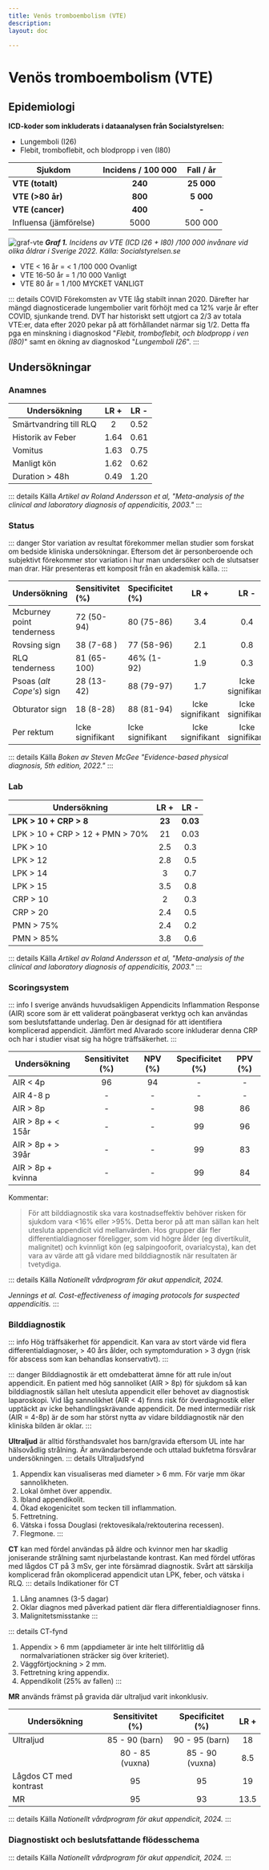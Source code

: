 ```yaml
---
title: Venös tromboembolism (VTE)
description: 
layout: doc

---
```


# Venös tromboembolism (VTE)

## <gr> Epidemiologi </gr>

**ICD-koder som inkluderats i dataanalysen från Socialstyrelsen:**
* Lungemboli (I26)
* Flebit, tromboflebit, och blodpropp i ven (I80)

| <bl> Sjukdom  </bl>           | <bl> Incidens / 100 000 </bl>   |    <bl> Fall / år </bl>     |
| -------------                 | :-----------:                   |     :---------------:       |
| <ye> **VTE (totalt)** </ye>   | <ye> **240** </ye>              |   <ye>  **25 000**   </ye>  |
| <ye> **VTE (>80 år)** </ye>   | <ye> **800** </ye>              |   <ye>  **5 000**    </ye>  |
| <ye> **VTE (cancer)** </ye>   | <ye> **400** </ye>              |   <ye>  **-**   </ye>       |
| Influensa (jämförelse)        | 5000                            |     500 000                 |

![graf-vte](graf-vte-alla.png)
_**Graf 1.** Incidens av VTE (ICD I26 + I80) /100 000 invånare vid olika åldrar i Sverige 2022. Källa: Socialstyrelsen.se_

* VTE < 16 år  = < 1 /100 000  Ovanligt 
* VTE 16-50 år = 1 /10 000  Vanligt 
*  VTE 80 år    = 1 /100  <re> MYCKET VANLIGT </re>

::: details COVID 
Förekomsten av VTE låg stabilt innan 2020. Därefter har mängd diagnosticerade lungembolier varit förhöjt med ca 12% varje år efter COVID, sjunkande trend. DVT har historiskt sett utgjort ca 2/3 av totala VTE:er, data efter 2020 pekar på att förhållandet närmar sig 1/2. Detta ffa pga en minskning i diagnoskod "_Flebit, tromboflebit, och blodpropp i ven (I80)_" samt en ökning av diagnoskod "_Lungemboli I26_".
:::

## <gr> Undersökningar </gr>

### <ye> Anamnes </ye>

|  Undersökning             | LR +                       | LR -                          |
| -------------             | :--------------------:     |    :--------------------:     |
| Smärtvandring till RLQ    |  2                         |    0.52                           |
| Historik av Feber         |    1.64                    |    0.61                           |
| Vomitus                   |    1.63                    |    0.75                           |
| Manligt kön               |    1.62                    |    0.62                           |
| Duration > 48h            |    0.49                    |    1.20                           |


::: details Källa 
_Artikel av Roland Andersson et al, "Meta-analysis of the clinical and laboratory diagnosis of appendicitis, 2003."_
:::

### <ye> Status </ye>

::: danger Stor variation av resultat förekommer mellan studier som forskat om bedside kliniska undersökningar. Eftersom det är personberoende och subjektivt förekommer stor variation i hur man undersöker och de slutsatser man drar. Här presenteras ett komposit från en akademisk källa.
:::

|  Undersökning              | Sensitivitet (%)          | Specificitet (%)          | LR +                         | LR -                          |
| -------------              | :-----------              | :--------------------     | :--------------------:       |    :--------------------:     |
| Mcburney point tenderness  | 72 (50-94)                | 80 (75-86)                |    3.4                       |        0.4                    |
| Rovsing sign               | 38 (7-68 )                | 77 (58-96)                |    2.1                       |        0.8                    | 
| RLQ tenderness             | 81 (65-100)               | 46% (1-92)                |    1.9                       |        0.3                    |
| Psoas (_alt Cope's_) sign  | 28 (13-42)                | 88 (79-97)                |    1.7                       |       Icke signifikant        |
| Obturator sign             | 18 (8-28)                 | 88 (81-94)                |       Icke signifikant       |      Icke signifikant         |
| Per rektum                 | Icke signifikant          | Icke signifikant          |       Icke signifikant       |      Icke signifikant         |

::: details Källa 
_Boken av Steven McGee "Evidence-based physical diagnosis, 5th edition, 2022."_
::: 

### <ye> Lab </ye>

|  Undersökning                      | LR +                       | LR -                              |
| -------------                      | :--------------------:     |    :--------------------:         |
|<gr> __LPK > 10 + CRP > 8__  </gr>      |  <gr>  __23__ </gr>            |  <gr>  __0.03__   </gr>               |
| LPK > 10 + CRP > 12 + PMN > 70%    |    21                      |    0.03                           |
| LPK > 10                           |  2.5                       |    0.3                            |
| LPK > 12                           |  2.8                       |    0.5                            |
| LPK > 14                           |  3                         |    0.7                            |
| LPK > 15                           |  3.5                       |    0.8                            |
| CRP > 10                           |    2                       |    0.3                            |
| CRP > 20                           |    2.4                     |    0.5                            |
| PMN > 75%                          |    2.4                     |    0.2                            |
| PMN > 85%                          |    3.8                     |    0.6                            |

::: details Källa 
_Artikel av Roland Andersson et al, "Meta-analysis of the clinical and laboratory diagnosis of appendicitis, 2003."_
:::

### <ye> Scoringsystem </ye>

::: info I sverige används huvudsakligen Appendicits Inflammation Response (AIR) score som är ett validerat poängbaserat verktyg och kan användas som beslutsfattande underlag. Den är designad för att identifiera komplicerad appendicit. Jämfört med Alvarado score inkluderar denna CRP och har i studier visat sig ha högre träffsäkerhet.
:::



|  Undersökning      | Sensitivitet (%)          | NPV (%)                       | Specificitet (%)                 | PPV (%)                   |
| -------------      | :-----------:             | :--------------------:    | :--------------------:         |    :--------------------:       |
| AIR < 4p           | 96                        | 94                        |      -                         |       -                         |
| AIR 4-8 p          | -                         | -                         |     -                          |        -                        |
| AIR > 8p           | -                         | -                         |     98                         |        86                       |
| AIR > 8p + < 15år  | -                         | -                         |     99                         |        96                       |
| AIR > 8p + > 39år  | -                         | -                         |     99                         |        83                       |
| AIR > 8p + kvinna  | -                         | -                         |     99                         |        84                       |

Kommentar: 
> <bl> För att bilddiagnostik ska vara kostnadseffektiv behöver risken för sjukdom vara <16% eller >95%. Detta beror på att man sällan kan helt utesluta appendicit vid mellanvärden. Hos grupper där fler differentialdiagnoser föreligger, som vid högre ålder (eg divertikulit, malignitet) och kvinnligt kön (eg salpingooforit, ovarialcysta), kan det vara av värde att gå vidare med bilddiagnostik när resultaten är tvetydiga. </bl>

::: details Källa 
_Nationellt vårdprogram för akut appendicit, 2024._

_Jennings et al. Cost-effectiveness of imaging protocols for suspected appendicitis._
:::

### <ye> Bilddiagnostik </ye>

::: info Hög träffsäkerhet för appendicit. Kan vara av stort värde vid flera differentialdiagnoser, > 40 års ålder, och symptomduration > 3 dygn (risk för abscess som kan behandlas konservativt).
:::

::: danger Bilddiagnostik är ett omdebatterat ämne för att rule in/out appendicit. En patient med hög sannoliket (AIR > 8p) för sjukdom så kan bilddiagnostik sällan helt utesluta appendicit eller behovet av diagnostisk laparoskopi. Vid låg sannolikhet (AIR < 4) finns risk för överdiagnostik eller upptäckt av icke behandlingskrävande appendicit. De med intermediär risk (AIR = 4-8p) är de som har störst nytta av vidare bilddiagnostik när den kliniska bilden är oklar.
:::

**<ye>Ultraljud</ye>** är alltid försthandsvalet hos barn/gravida eftersom UL inte har hälsovådlig strålning. Är användarberoende och uttalad bukfetma försvårar undersökningen.
::: details Ultraljudsfynd
1. Appendix kan visualiseras med diameter > 6 mm. För varje mm ökar sannolikheten. 
2. Lokal ömhet över appendix. 
3. Ibland appendikolit.
4. Ökad ekogenicitet som tecken till inflammation.
5. Fettretning.
6. Vätska i fossa Douglasi (rektovesikala/rektouterina recessen).
7. Flegmone.
:::

**<ye>CT</ye>** kan med fördel användas på äldre och kvinnor men har skadlig joniserande strålning samt njurbelastande kontrast. Kan med fördel utföras med lågdos CT på 3 mSv, ger inte försämrad diagnostik. Svårt att särskilja komplicerad från okomplicerad appendicit utan LPK, feber, och vätska i RLQ.
::: details Indikationer för CT
1. Lång anamnes (3-5 dagar)
2. Oklar diagnos med påverkad patient där flera differentialdiagnoser finns.
3. Malignitetsmisstanke
:::

::: details CT-fynd
1. Appendix > 6 mm (appdiameter är inte helt tillförlitlig då normalvariationen sträcker sig över kriteriet).
2. Väggförtjockning > 2 mm.
3. Fettretning kring appendix.
4. Appendikolit (25% av fallen)
:::

**<ye>MR</ye>** används främst på gravida där ultraljud varit inkonklusiv. 

|  Undersökning         | Sensitivitet (%)          | Specificitet (%)          | LR +                        | 
| -------------         | :-----------:             | :--------------------:    | :--------------------:      |   
| Ultraljud             | 85 - 90  (barn)           | 90 - 95 (barn)            |   18                        |  
|                       | 80 - 85  (vuxna)          | 85 - 90 (vuxna)           |    8.5                      |  
| Lågdos CT med kontrast| 95                        | 95                        |     19                      |  
| MR                    | 95                        | 93                        |      13.5                   |   

::: details Källa 
_Nationellt vårdprogram för akut appendicit, 2024._
:::

### <ye> Diagnostiskt och beslutsfattande flödesschema </ye>



::: details Källa 
_Nationellt vårdprogram för akut appendicit, 2024._
:::